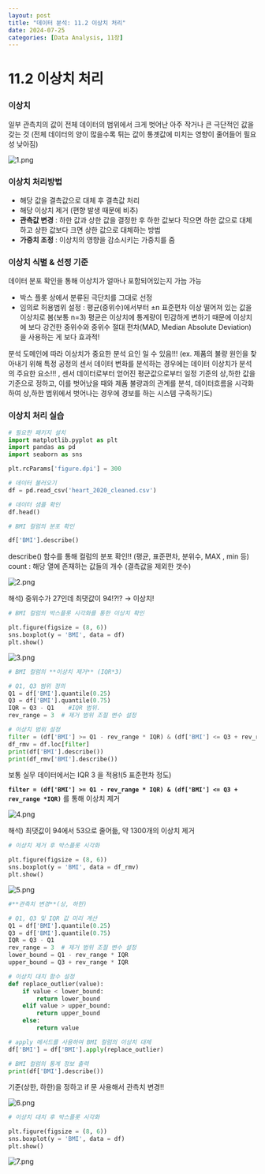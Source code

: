 ```yaml
---
layout: post
title: "데이터 분석: 11.2 이상치 처리"
date: 2024-07-25
categories: [Data Analysis, 11장]
---
```

# 11.2 이상치 처리

### 이상치

일부 관측치의 값이 전체 데이터의 범위에서 크게 벗어난 아주 작거나 큰 극단적인 값을 갖는 것 
(전체 데이터의 양이 많을수록 튀는 값이 통곗값에 미치는 영향이 줄어들어 필요성 낮아짐) 

![1.png](/assets/img/posts/DBA/DBA11.2/1.png)

### **이상치 처리방법**

- 해당 값을 결측값으로 대체 후 결측값 처리
- 해당 이상치 제거 (편향 발생 때문에 비추)
- **관측값 변경**
: 하한 값과 상한 값을 결정한 후 하한 값보다 작으면 하한 값으로 대체하고 상한 값보다 크면 상한 값으로 대체하는 방법
- **가중치 조정**
: 이상치의 영향을 감소시키는 가중치를 줌

### **이상치 식별 & 선정 기준**

데이터 분포 확인을 통해 이상치가 얼마나 포함되어있는지 가늠 가능

- 박스 플롯 상에서 분류된 극단치를 그대로 선정
- 임의로 허용범위 설정
: 평균(중위수)에서부터 ±n 표준편차 이상 떨어져 있는 값을 이상치로 봄(보통 n=3) 
평균은 이상치에 통계량이 민감하게 변하기 때문에 이상치에 보다 강건한 중위수와 중위수 절대 편차(MAD, Median Absolute Deviation) 을 사용하는 게 보다 효과적!

분석 도메인에 따라 이상치가 중요한 분석 요인 일 수 있음!!!
(ex.  제품의 불량 원인을 찾아내기 위해 특정 공정의 센서 데이터 변화를 분석하는 경우에는 데이터 이상치가 분석의 주요한 요소!!! , 센서 데이터로부터 얻어진 평군값으로부터 일정 기준의 상,하한 값을 기준으로 정하고, 이를 벗어났을 때와 제품 불량과의 관계를 분석, 데이터흐름을 시각화하여 상,하한 범위에서 벗어나는 경우에 경보를 하는 시스템 구축하기도)

### 이상치 처리 실습

```python
# 필요한 패키지 설치
import matplotlib.pyplot as plt
import pandas as pd
import seaborn as sns

plt.rcParams['figure.dpi'] = 300
```

```python
# 데이터 불러오기
df = pd.read_csv('heart_2020_cleaned.csv')

# 데이터 샘플 확인
df.head()
```

```python
# BMI 컬럼의 분포 확인

df['BMI'].describe()
```

describe() 함수를 통해 컬럼의 분포 확인!! (평균, 표준편차, 분위수, MAX , min 등)
count : 해당 열에 존재하는 값들의 개수 (결측값을 제외한 갯수)

![2.png](/assets/img/posts/DBA/DBA11.2/2.png)

해석) 중위수가 27인데 최댓값이 94!?!? → 이상치!

```python
# BMI 컬럼의 박스플롯 시각화를 통한 이상치 확인

plt.figure(figsize = (8, 6))
sns.boxplot(y = 'BMI', data = df)
plt.show()
```

![3.png](/assets/img/posts/DBA/DBA11.2/3.png)

```python
# BMI 컬럼의 **이상치 제거** (IQR*3)

# Q1, Q3 범위 정의
Q1 = df['BMI'].quantile(0.25)
Q3 = df['BMI'].quantile(0.75)
IQR = Q3 - Q1    #IQR 범위. 
rev_range = 3  # 제거 범위 조절 변수 설정

# 이상치 범위 설정
filter = (df['BMI'] >= Q1 - rev_range * IQR) & (df['BMI'] <= Q3 + rev_range *IQR)
df_rmv = df.loc[filter]
print(df['BMI'].describe())
print(df_rmv['BMI'].describe())
```

보통 실무 데이터에서는 IQR 3 을 적용!(5 표준편차 정도) 

**`filter = (df['BMI'] >= Q1 - rev_range * IQR) & (df['BMI'] <= Q3 + rev_range *IQR)`** 를 통해 이상치 제거

![4.png](/assets/img/posts/DBA/DBA11.2/4.png)

해석) 최댓값이 94에서 53으로 줄어듦, 약 1300개의 이상치 제거 

```python
# 이상치 제거 후 박스플롯 시각화

plt.figure(figsize = (8, 6))
sns.boxplot(y = 'BMI', data = df_rmv)
plt.show()
```

![5.png](/assets/img/posts/DBA/DBA11.2/5.png)

```python
#**관측치 변경**(상, 하한)

# Q1, Q3 및 IQR 값 미리 계산
Q1 = df['BMI'].quantile(0.25)
Q3 = df['BMI'].quantile(0.75)
IQR = Q3 - Q1
rev_range = 3  # 제거 범위 조절 변수 설정
lower_bound = Q1 - rev_range * IQR
upper_bound = Q3 + rev_range * IQR

# 이상치 대치 함수 설정
def replace_outlier(value):
    if value < lower_bound:
        return lower_bound
    elif value > upper_bound:
        return upper_bound
    else:
        return value

# apply 메서드를 사용하여 BMI 컬럼의 이상치 대체
df['BMI'] = df['BMI'].apply(replace_outlier)

# BMI 컬럼의 통계 정보 출력
print(df['BMI'].describe())
```

기준(상한, 하한)을 정하고 if 문 사용해서 관측치 변경!!

![6.png](/assets/img/posts/DBA/DBA11.2/6.png)

```python
# 이상치 대치 후 박스플롯 시각화

plt.figure(figsize = (8, 6))
sns.boxplot(y = 'BMI', data = df)
plt.show()
```

![7.png](/assets/img/posts/DBA/DBA11.2/7.png)